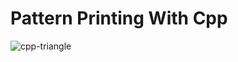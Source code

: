 # Pattern Printing With Cpp

![cpp-triangle](https://github.com/user-attachments/assets/34103e93-833a-44aa-bd5a-6aab0960fe65)
